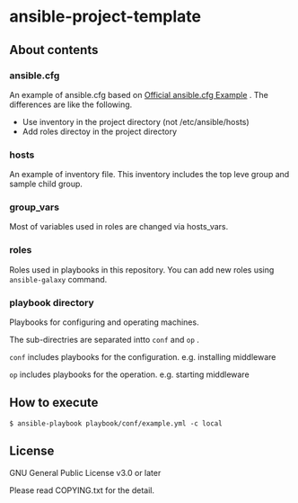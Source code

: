 # ansible-project-template

## About contents

### ansible.cfg

An example of ansible.cfg based on [Official ansible.cfg Example] .
The differences are like the following.

- Use inventory in the project directory (not /etc/ansible/hosts)
- Add roles directoy in the project directory 

[Official ansible.cfg Example]: https://github.com/ansible/ansible/blob/devel/examples/ansible.cfg

###  hosts

An example of inventory file.
This inventory includes the top leve group and sample child group.

### group_vars

Most of variables used in roles are changed via hosts_vars.

### roles

Roles used in playbooks in this repository.
You can add new roles using `ansible-galaxy` command.

### playbook directory

Playbooks for configuring and operating machines.

The sub-directries are separated intto `conf` and `op` .

`conf` includes playbooks for the configuration. e.g. installing middleware

`op` includes playbooks for the operation. e.g. starting middleware

## How to execute

```
$ ansible-playbook playbook/conf/example.yml -c local
```

## License

GNU General Public License v3.0 or later

Please read COPYING.txt for the detail.

<!-- vim: set et ts=2 sw=2: -->
